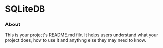 SQLiteDB
========

### About

This is your project's README.md file. It helps users understand what your
project does, how to use it and anything else they may need to know.